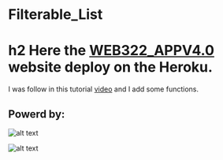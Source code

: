 # Filterable_List #

# h2 Here the **[WEB322_APPV4.0](https://calm-atoll-15956.herokuapp.com/)** website deploy  on the Heroku.

I was follow in this tutorial [video](https://www.youtube.com/watch?v=G1eW3Oi6uoc&t=300s) and I add some functions.

## Powerd by: ##

![alt text][logo]

[logo]: https://softwareengineeringdaily.com/wp-content/uploads/2016/10/PostgreSQL.png "Logo Title Text 2"

![alt text](https://upload.wikimedia.org/wikipedia/commons/thumb/d/d9/Node.js_logo.svg/1200px-Node.js_logo.svg.png "Logo Title Text 1")
